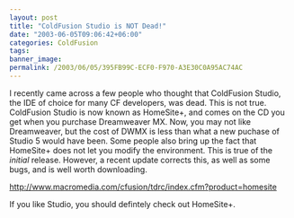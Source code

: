 ```yaml
---
layout: post
title: "ColdFusion Studio is NOT Dead!"
date: "2003-06-05T09:06:42+06:00"
categories: ColdFusion 
tags: 
banner_image: 
permalink: /2003/06/05/395FB99C-ECF0-F970-A3E30C0A95AC74AC
---
```


I recently came across a few people who thought that ColdFusion Studio, the IDE of choice for many CF developers, was dead. This is not true. ColdFusion Studio is now known as HomeSite+, and comes on the CD you get when you purchase Dreamweaver MX. Now, you may not like Dreamweaver, but the cost of DWMX is less than what a new puchase of Studio 5 would have been. Some people also bring up the fact that HomeSite+ does not let you modify the environment. This is true of the <i>initial</i> release. However, a recent update corrects this, as well as some bugs, and is well worth downloading.

<a href="http://www.macromedia.com/cfusion/tdrc/index.cfm?product=homesite">http://www.macromedia.com/cfusion/tdrc/index.cfm?product=homesite</a>

If you like Studio, you should defintely check out HomeSite+.